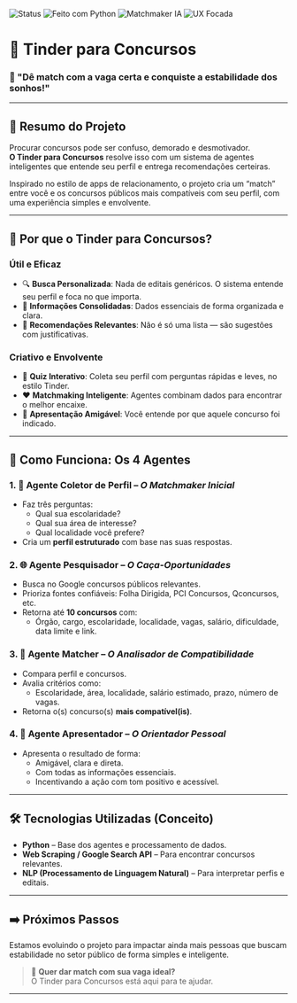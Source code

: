 ![Status](https://img.shields.io/badge/status-em%20desenvolvimento-blueviolet)
![Feito com Python](https://img.shields.io/badge/feito%20com-Python-3776AB?logo=python&logoColor=white)
![Matchmaker IA](https://img.shields.io/badge/matchmaker-IA%20inteligente-ff69b4)
![UX Focada](https://img.shields.io/badge/experi%C3%AAncia-fluida%20e%20descomplicada-success)

# 💖 Tinder para Concursos  
### 🎯 "Dê match com a vaga certa e conquiste a estabilidade dos sonhos!"

---

## 🚀 Resumo do Projeto

Procurar concursos pode ser confuso, demorado e desmotivador.  
**O Tinder para Concursos** resolve isso com um sistema de agentes inteligentes que entende seu perfil e entrega recomendações certeiras.

Inspirado no estilo de apps de relacionamento, o projeto cria um “match” entre você e os concursos públicos mais compatíveis com seu perfil, com uma experiência simples e envolvente.

---

## 🌟 Por que o Tinder para Concursos?

### Útil e Eficaz
- 🔍 **Busca Personalizada**: Nada de editais genéricos. O sistema entende seu perfil e foca no que importa.
- 🧾 **Informações Consolidadas**: Dados essenciais de forma organizada e clara.
- 🎯 **Recomendações Relevantes**: Não é só uma lista — são sugestões com justificativas.

### Criativo e Envolvente
- 💬 **Quiz Interativo**: Coleta seu perfil com perguntas rápidas e leves, no estilo Tinder.
- ❤️ **Matchmaking Inteligente**: Agentes combinam dados para encontrar o melhor encaixe.
- 🤝 **Apresentação Amigável**: Você entende por que aquele concurso foi indicado.

---

## 🧠 Como Funciona: Os 4 Agentes

### 1. 🧍 Agente Coletor de Perfil – *O Matchmaker Inicial*
- Faz três perguntas:
  - Qual sua escolaridade?
  - Qual sua área de interesse?
  - Qual localidade você prefere?
- Cria um **perfil estruturado** com base nas suas respostas.

### 2. 🌐 Agente Pesquisador – *O Caça-Oportunidades*
- Busca no Google concursos públicos relevantes.
- Prioriza fontes confiáveis: Folha Dirigida, PCI Concursos, Qconcursos, etc.
- Retorna até **10 concursos** com:
  - Órgão, cargo, escolaridade, localidade, vagas, salário, dificuldade, data limite e link.

### 3. 🤖 Agente Matcher – *O Analisador de Compatibilidade*
- Compara perfil e concursos.
- Avalia critérios como:
  - Escolaridade, área, localidade, salário estimado, prazo, número de vagas.
- Retorna o(s) concurso(s) **mais compatível(is)**.

### 4. 📣 Agente Apresentador – *O Orientador Pessoal*
- Apresenta o resultado de forma:
  - Amigável, clara e direta.
  - Com todas as informações essenciais.
  - Incentivando a ação com tom positivo e acessível.

---

## 🛠️ Tecnologias Utilizadas (Conceito)

- **Python** – Base dos agentes e processamento de dados.
- **Web Scraping / Google Search API** – Para encontrar concursos relevantes.
- **NLP (Processamento de Linguagem Natural)** – Para interpretar perfis e editais.

---

## ➡️ Próximos Passos

Estamos evoluindo o projeto para impactar ainda mais pessoas que buscam estabilidade no setor público de forma simples e inteligente.

> 💌 **Quer dar match com sua vaga ideal?**  
> O Tinder para Concursos está aqui para te ajudar.

---
